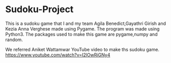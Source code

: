 # Sudoku-Project
This is a sudoku game that I and my team Agila Benedict,Gayathri Girish and Kezia Anna Verghese made using Pygame.
The program was made using Python3.
The packages used to make this game are pygame,numpy and random.

We referred Aniket Wattamwar YouTube video to make ths sudoku game.
https://www.youtube.com/watch?v=I2lOwRiGNy4


